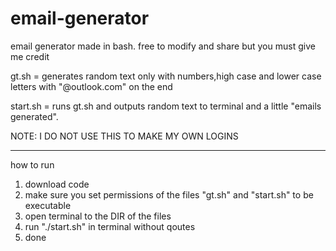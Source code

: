 # email-generator
email generator made in bash. free to modify and share but you must give me credit

gt.sh = generates random text only with numbers,high case and lower case letters with "@outlook.com" on the end

start.sh = runs gt.sh and outputs random text to terminal and a little "emails generated".

NOTE: I DO NOT USE THIS TO MAKE MY OWN LOGINS

----------------------------------------------
how to run 

1. download code
2. make sure you set permissions of the files "gt.sh" and "start.sh" to be executable
3. open terminal to the DIR of the files
4. run "./start.sh" in terminal without qoutes
5. done
